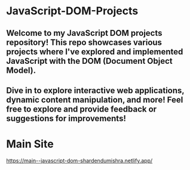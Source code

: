 # JavaScript-DOM-Projects
## Welcome to my JavaScript DOM projects repository! This repo showcases various projects where I've explored and implemented JavaScript with the DOM (Document Object Model). 
## Dive in to explore interactive web applications, dynamic content manipulation, and more!  Feel free to explore and provide feedback or suggestions for improvements!


# Main Site
https://main--javascript-dom-shardendumishra.netlify.app/
